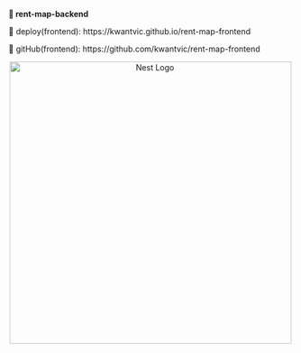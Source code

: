 <b>💎 rent-map-backend</b>
<p>🧲 deploy(frontend): https://kwantvic.github.io/rent-map-frontend</p>
<p>🔌 gitHub(frontend): https://github.com/kwantvic/rent-map-frontend</p>
<p align="center">
  <a href="http://nestjs.com/" target="blank"><img src="https://miro.medium.com/fit/c/224/224/1*c_WGJvTPSex9PEDr3rvZcQ.png" width="500" alt="Nest Logo" /></a>
</p>
